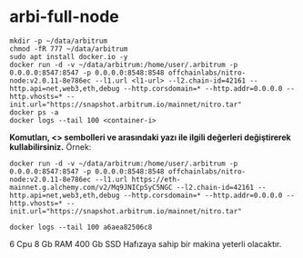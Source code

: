 # arbi-full-node

```
mkdir -p ~/data/arbitrum
chmod -fR 777 ~/data/arbitrum
sudo apt install docker.io -y
docker run -d -v ~/data/arbitrum:/home/user/.arbitrum -p 0.0.0.0:8547:8547 -p 0.0.0.0:8548:8548 offchainlabs/nitro-node:v2.0.11-8e786ec --l1.url <l1-url> --l2.chain-id=42161 --http.api=net,web3,eth,debug --http.corsdomain=* --http.addr=0.0.0.0 --http.vhosts=* --init.url="https://snapshot.arbitrum.io/mainnet/nitro.tar"
docker ps -a
docker logs --tail 100 <container-i>
```

**Komutları, <> sembolleri ve arasındaki yazı ile ilgili değerleri değiştirerek kullabilirsiniz.**
Örnek:
```
docker run -d -v ~/data/arbitrum:/home/user/.arbitrum -p 0.0.0.0:8547:8547 -p 0.0.0.0:8548:8548 offchainlabs/nitro-node:v2.0.11-8e786ec --l1.url https://eth-mainnet.g.alchemy.com/v2/Mq9JNICpSyC5NGC --l2.chain-id=42161 --http.api=net,web3,eth,debug --http.corsdomain=* --http.addr=0.0.0.0 --http.vhosts=* --init.url="https://snapshot.arbitrum.io/mainnet/nitro.tar"
```

```
docker logs --tail 100 a6aea82506c8
```

6 Cpu
8 Gb RAM
400 Gb SSD Hafızaya sahip bir makina yeterli olacaktır.
